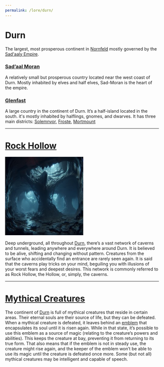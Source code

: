 ```yaml
---
permalink: /lore/durn/
---
```


# Durn
The largest, most prosperous continent in [Nornfeld](nornfeld.md#nornfeld) mostly governed by the [Sad'aaly Empire](the-empire.md#the-sadaaly-empire).

### [Sad’aal Moran](sadaal-moran.md#sadaal-moran)
A relatively small but prosperous country located near the west coast of Durn. Mostly inhabited by elves and half elves, Sad-Moran is the heart of the empire.

### [Glenfast](glenfast.md#gelnfast)
A large country in the continent of Durn.
It’s a half-island located in the south. it's mostly inhabited by halflings, gnomes, and dwarves.
It has three main districts: [Solemnvor](glenfast.md#solemnvor), [Froste](glenfast.md#froste), [Mortmount](glenfast.md#mortmount)

---
# [Rock Hollow](/lore/rock-hollow#rock-hollow)

[![rock hollow](../../assets/images/rock-hollow-small.jpg)](../../assets/images/rock-hollow.png)

Deep underground, all throughout [Durn](#durn), there’s a vast network of caverns and tunnels, leading anywhere and everywhere around Durn. It is believed to be alive, shifting and changing without pattern. Creatures from the surface who accidentally find an entrance are rarely seen again. It is said that the caverns play tricks on your mind, beguiling you with illusions of your worst fears and deepest desires.
This network is commonly referred to as Rock Hollow, the Hollow, or, simply, the caverns.

---
# [Mythical Creatures](mythical-creatures.md#mythical-creatures)
The continent of [Durn](#durn) is full of mythical creatures that reside in certain areas. Their eternal souls are their source of life, but they can be defeated. When a mythical creature is defeated, it leaves behind an [emblem](#mythical-emblems) that encapsulates its soul until it is risen again. While in that state, it’s possible to use this emblem as a source of magic (relating to the creature’s powers and abilities). This keeps the creature at bay, preventing it from returning to its true form. That also means that if the emblem is not in steady use, the creature might rise again, and the keeper of the emblem won’t be able to use its magic until the creature is defeated once more.
Some (but not all) mythical creatures may be intelligent and capable of speech.
